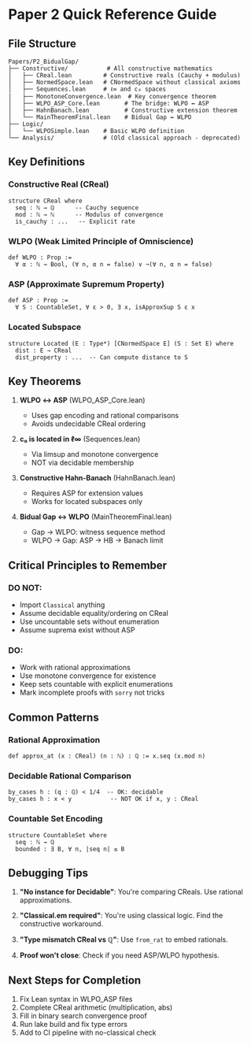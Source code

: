 # Paper 2 Quick Reference Guide

## File Structure

```
Papers/P2_BidualGap/
├── Constructive/           # All constructive mathematics
│   ├── CReal.lean         # Constructive reals (Cauchy + modulus)
│   ├── NormedSpace.lean   # CNormedSpace without classical axioms
│   ├── Sequences.lean     # ℓ∞ and c₀ spaces
│   ├── MonotoneConvergence.lean  # Key convergence theorem
│   ├── WLPO_ASP_Core.lean       # The bridge: WLPO ↔ ASP
│   ├── HahnBanach.lean          # Constructive extension theorem
│   └── MainTheoremFinal.lean    # Bidual Gap ↔ WLPO
├── Logic/
│   └── WLPOSimple.lean    # Basic WLPO definition
└── Analysis/              # (Old classical approach - deprecated)

```

## Key Definitions

### Constructive Real (CReal)
```lean
structure CReal where
  seq : ℕ → ℚ      -- Cauchy sequence
  mod : ℕ → ℕ      -- Modulus of convergence
  is_cauchy : ...   -- Explicit rate
```

### WLPO (Weak Limited Principle of Omniscience)
```lean
def WLPO : Prop :=
  ∀ α : ℕ → Bool, (∀ n, α n = false) ∨ ¬(∀ n, α n = false)
```

### ASP (Approximate Supremum Property)
```lean
def ASP : Prop :=
  ∀ S : CountableSet, ∀ ε > 0, ∃ x, isApproxSup S ε x
```

### Located Subspace
```lean
structure Located (E : Type*) [CNormedSpace E] (S : Set E) where
  dist : E → CReal
  dist_property : ...  -- Can compute distance to S
```

## Key Theorems

1. **WLPO ↔ ASP** (WLPO_ASP_Core.lean)
   - Uses gap encoding and rational comparisons
   - Avoids undecidable CReal ordering

2. **c₀ is located in ℓ∞** (Sequences.lean)
   - Via limsup and monotone convergence
   - NOT via decidable membership

3. **Constructive Hahn-Banach** (HahnBanach.lean)
   - Requires ASP for extension values
   - Works for located subspaces only

4. **Bidual Gap ↔ WLPO** (MainTheoremFinal.lean)
   - Gap → WLPO: witness sequence method
   - WLPO → Gap: ASP → HB → Banach limit

## Critical Principles to Remember

### DO NOT:
- Import `Classical` anything
- Assume decidable equality/ordering on CReal
- Use uncountable sets without enumeration
- Assume suprema exist without ASP

### DO:
- Work with rational approximations
- Use monotone convergence for existence
- Keep sets countable with explicit enumerations
- Mark incomplete proofs with `sorry` not tricks

## Common Patterns

### Rational Approximation
```lean
def approx_at (x : CReal) (n : ℕ) : ℚ := x.seq (x.mod n)
```

### Decidable Rational Comparison
```lean
by_cases h : (q : ℚ) < 1/4  -- OK: decidable
by_cases h : x < y           -- NOT OK if x, y : CReal
```

### Countable Set Encoding
```lean
structure CountableSet where
  seq : ℕ → ℚ
  bounded : ∃ B, ∀ n, |seq n| ≤ B
```

## Debugging Tips

1. **"No instance for Decidable"**: You're comparing CReals. Use rational approximations.

2. **"Classical.em required"**: You're using classical logic. Find the constructive workaround.

3. **"Type mismatch CReal vs ℚ"**: Use `from_rat` to embed rationals.

4. **Proof won't close**: Check if you need ASP/WLPO hypothesis.

## Next Steps for Completion

1. Fix Lean syntax in WLPO_ASP files
2. Complete CReal arithmetic (multiplication, abs)
3. Fill in binary search convergence proof
4. Run lake build and fix type errors
5. Add to CI pipeline with no-classical check